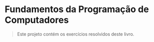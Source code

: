 # Fundamentos da Programação de Computadores

> Este projeto contém os exercícios resolvidos deste livro.

